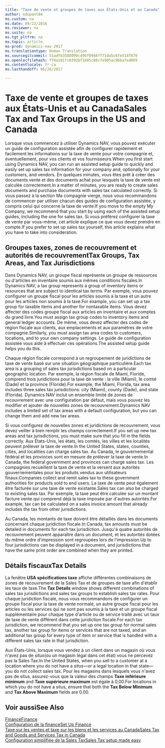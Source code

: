 ```yaml
---
title: "Taxe de vente et groupes de taxes aux États-Unis et au Canada"
author: edupont04
ms.custom: na
ms.date: 09/22/2016
ms.reviewer: na
ms.suite: na
ms.tgt_pltfrm: na
ms.topic: article
ms-prod: dynamics-nav-2017
ms.translationtype: Human Translation
ms.sourcegitcommit: 51adfb3588099c496f0946ff71da5c6fe518f070
ms.openlocfilehash: f70a191fc8392bf1685c08c7e905ac96ba7ed069
ms.contentlocale: fr-ca
ms.lasthandoff: 06/26/2017

---
```


# <a name="sales-tax-and-tax-groups-in-the-us-and-canada"></a><span data-ttu-id="3118c-102">Taxe de vente et groupes de taxes aux États-Unis et au Canada</span><span class="sxs-lookup"><span data-stu-id="3118c-102">Sales Tax and Tax Groups in the US and Canada</span></span>
<span data-ttu-id="3118c-103">Lorsque vous commencez à utiliser Dynamics NAV, vous pouvez exécuter un guide de configuration assistée afin de configurer rapidement et facilement les informations sur la taxe de vente pour votre compagnie et, éventuellement, pour vos clients et vos fournisseurs.</span><span class="sxs-lookup"><span data-stu-id="3118c-103">When you first start using Dynamics NAV, you can run an assisted setup guide to quickly and easily set up sales tax information for your company and, optionally for your customers, and vendors.</span></span> <span data-ttu-id="3118c-104">En quelques minutes, vous êtes prêt à créer des documents vente et des documents achat pour lesquels la taxe de vente est calculée correctement.</span><span class="sxs-lookup"><span data-stu-id="3118c-104">In a matter of minutes, you are ready to create sales documents and purchase documents with sales tax calculated correctly.</span></span>
<span data-ttu-id="3118c-105">Si vous passez à la section Ma compagnie vierge, nous vous recommandons de commencer par utiliser chacun des guides de configuration assistée, y compris celui qui concerne la taxe de vente.</span><span class="sxs-lookup"><span data-stu-id="3118c-105">If you move to the empty My Company, we recommend that you start by using each of the assisted setup guides, including the one for sales tax.</span></span> <span data-ttu-id="3118c-106">Si vous préférez configurer la taxe de vente par vous-même, cet article explique ce que vous devez prendre en compte.</span><span class="sxs-lookup"><span data-stu-id="3118c-106">If you prefer to set up sales tax yourself, this article explains what you have to take into consideration.</span></span>  

## <a name="tax-groups-tax-areas-and-tax-jurisdictions"></a><span data-ttu-id="3118c-107">Groupes taxes, zones de recouvrement et autorités de recouvrement</span><span class="sxs-lookup"><span data-stu-id="3118c-107">Tax Groups, Tax Areas, and Tax Jurisdictions</span></span>
<span data-ttu-id="3118c-108">Dans Dynamics NAV, un groupe fiscal représente un groupe de ressources ou d'articles en inventaire soumis aux mêmes conditions fiscales.</span><span class="sxs-lookup"><span data-stu-id="3118c-108">In Dynamics NAV, a tax group represents a group of inventory items or resources that are subject to identical tax terms.</span></span> <span data-ttu-id="3118c-109">Par exemple, vous pouvez configurer un groupe fiscal pour les articles soumis à la taxe et un autre pour les articles non soumis à la taxe.</span><span class="sxs-lookup"><span data-stu-id="3118c-109">For example, you can set up a tax group for taxable items and another for nontaxable items.</span></span> <span data-ttu-id="3118c-110">Vous devez affecter des codes groupe fiscal aux articles en inventaire et aux comptes du grand livre.</span><span class="sxs-lookup"><span data-stu-id="3118c-110">You must assign tax group codes to inventory items and general ledger accounts.</span></span> <span data-ttu-id="3118c-111">De même, vous devez affecter des codes de région fiscale aux clients, aux emplacements et aux paramètres de votre compagnie.</span><span class="sxs-lookup"><span data-stu-id="3118c-111">Similarly, you must assign tax area codes to customers, locations, and to your own company settings.</span></span> <span data-ttu-id="3118c-112">Le guide de configuration assistée vous aide à effectuer ces opérations.</span><span class="sxs-lookup"><span data-stu-id="3118c-112">The assisted setup guide helps you do this.</span></span>  

<span data-ttu-id="3118c-113">Chaque région fiscale correspond à un regroupement de juridictions de taxe de vente basé sur une situation géographique particulière.</span><span class="sxs-lookup"><span data-stu-id="3118c-113">Each tax area is a grouping of sales tax jurisdictions based on a particular geographic location.</span></span> <span data-ttu-id="3118c-114">Par exemple, la région fiscale de Miami, Floride, comprend trois juridictions pour la taxe de vente : la ville (Miami), le comté (Dade) et la province (Floride).</span><span class="sxs-lookup"><span data-stu-id="3118c-114">For example, the Miami, Florida, tax area includes three sales tax jurisdictions: city (Miami), county (Dade), and state (Florida).</span></span> <span data-ttu-id="3118c-115">Dynamics NAV inclut un ensemble limité de zones de recouvrement avec une configuration par défaut, mais vous pouvez les modifier et ajouter de nouvelles zones de recouvrement.</span><span class="sxs-lookup"><span data-stu-id="3118c-115">Dynamics NAV includes a limited set of tax areas with a default configuration, but you can change them and add new tax areas.</span></span>  

<span data-ttu-id="3118c-116">Si vous configurez de nouvelles zones et juridictions de recouvrement, vous devez veiller à bien remplir les champs correctement.</span><span class="sxs-lookup"><span data-stu-id="3118c-116">If you set up new tax areas and tax jurisdictions, you must make sure that you fill in the fields correctly.</span></span> <span data-ttu-id="3118c-117">Aux États-Unis, les états, les comtés, les villes et les localités peuvent prélever la taxe de vente.</span><span class="sxs-lookup"><span data-stu-id="3118c-117">In the United States, states, counties, cities, and localities can charge sales tax.</span></span> <span data-ttu-id="3118c-118">Au Canada, le gouvernemental fédéral et les provinces sont en mesure de prélever la taxe de vente.</span><span class="sxs-lookup"><span data-stu-id="3118c-118">In Canada, the federal government and provinces can charge sales tax.</span></span> <span data-ttu-id="3118c-119">Les compagnies recueillent la taxe de vente et la versent aux autorités gouvernementales pour les produits vendus aux utilisateurs finaux.</span><span class="sxs-lookup"><span data-stu-id="3118c-119">Companies collect and remit sales tax to these government authorities for products sold to end users.</span></span> <span data-ttu-id="3118c-120">La taxe de vente peut également être facturée sur une taxe de vente existante.</span><span class="sxs-lookup"><span data-stu-id="3118c-120">Sales tax can also be charged to existing sales tax.</span></span> <span data-ttu-id="3118c-121">Par exemple, la taxe peut être calculée sur un montant facture vente qui comprend déjà la taxe imposée par d'autres autorités.</span><span class="sxs-lookup"><span data-stu-id="3118c-121">For example, tax can be calculated on a sales invoice amount that already includes the tax from other jurisdictions.</span></span>  

<span data-ttu-id="3118c-122">Au Canada, les montants de taxe doivent être détaillés dans les documents concernant chaque juridiction fiscale.</span><span class="sxs-lookup"><span data-stu-id="3118c-122">In Canada, tax amounts must be detailed in documents for each tax jurisdiction.</span></span> <span data-ttu-id="3118c-123">Jusqu'à quatre autorités de recouvrement peuvent apparaître dans un document, et les autorités dotées du même ordre d'impression sont regroupées lors de l'impression.</span><span class="sxs-lookup"><span data-stu-id="3118c-123">Up to four jurisdictions can be displayed in a document, and jurisdictions that have the same print order are combined when they are printed.</span></span>

## <a name="tax-details"></a><span data-ttu-id="3118c-124">Détails fiscaux</span><span class="sxs-lookup"><span data-stu-id="3118c-124">Tax Details</span></span>
<span data-ttu-id="3118c-125">La fenêtre **USA spécifications taxe** affiche différentes combinaisons de zones de recouvrement de la Sales Tax et de groupes de taxe afin d'établir les taux de taxe.</span><span class="sxs-lookup"><span data-stu-id="3118c-125">The **Tax Details** window shows different combinations of sales tax jurisdictions and sales tax groups to establish sales tax rates.</span></span> <span data-ttu-id="3118c-126">Pour chaque juridiction fiscale, nous vous recommandons de configurer un groupe fiscal pour la taxe de vente normale, un autre groupe fiscal pour les articles ou les services qui ne sont pas soumis à la taxe et un groupe fiscal supplémentaire pour chaque type d'article ou de service traité avec un taux de taxe de vente différent dans cette juridiction fiscale.</span><span class="sxs-lookup"><span data-stu-id="3118c-126">For each tax jurisdiction, we recommend that you set up one tax group for normal sales tax, another tax group for items or services that are not taxed, and an additional tax group for every type of item or service that is handled with a different sales tax rate in that jurisdiction.</span></span>  

<span data-ttu-id="3118c-127">Aux États-Unis, lorsque vous vendez à un client dans un magasin où vous n'avez pas de *situs*(ou un magasin légal dans cet état) vous ne percevez pas la Sales Tax.</span><span class="sxs-lookup"><span data-stu-id="3118c-127">In the United States, when you sell to a customer at a location where you do not have a *situs*—or a legal location in that state—you do not collect sales tax.</span></span> <span data-ttu-id="3118c-128">Pour les magasins dans lesquels vous n'avez pas de situs, assurez-vous que la valeur des champs **Taxe inférieure minimum** and **Taxe supérieure maximum** est égale à 0,00.</span><span class="sxs-lookup"><span data-stu-id="3118c-128">For locations in which you do not have a situs, ensure that both the **Tax Below Minimum** and **Tax Above Maximum** fields are 0.00.</span></span>  

## <a name="see-also"></a><span data-ttu-id="3118c-129">Voir aussi</span><span class="sxs-lookup"><span data-stu-id="3118c-129">See Also</span></span>
[<span data-ttu-id="3118c-130">Finance</span><span class="sxs-lookup"><span data-stu-id="3118c-130">Finance</span></span>](finance-setup.md)  
[<span data-ttu-id="3118c-131">Configuration de la finance</span><span class="sxs-lookup"><span data-stu-id="3118c-131">Set Up Finance</span></span>](finance-setup-setup-finance-setup.md)  
[<span data-ttu-id="3118c-132">Taxe sur les ventes et taxe sur les biens et les services au Canada</span><span class="sxs-lookup"><span data-stu-id="3118c-132">Sales Tax and Goods and Services Tax in Canada</span></span>](ca-finance-setup-tax.md)  
[<span data-ttu-id="3118c-133">Configuration simplifiée de la Sales Tax</span><span class="sxs-lookup"><span data-stu-id="3118c-133">Sales Tax setup made easy</span></span>](https://madeira.microsoft.com/en-us/blog/sales-tax-setup-made-easy)  

